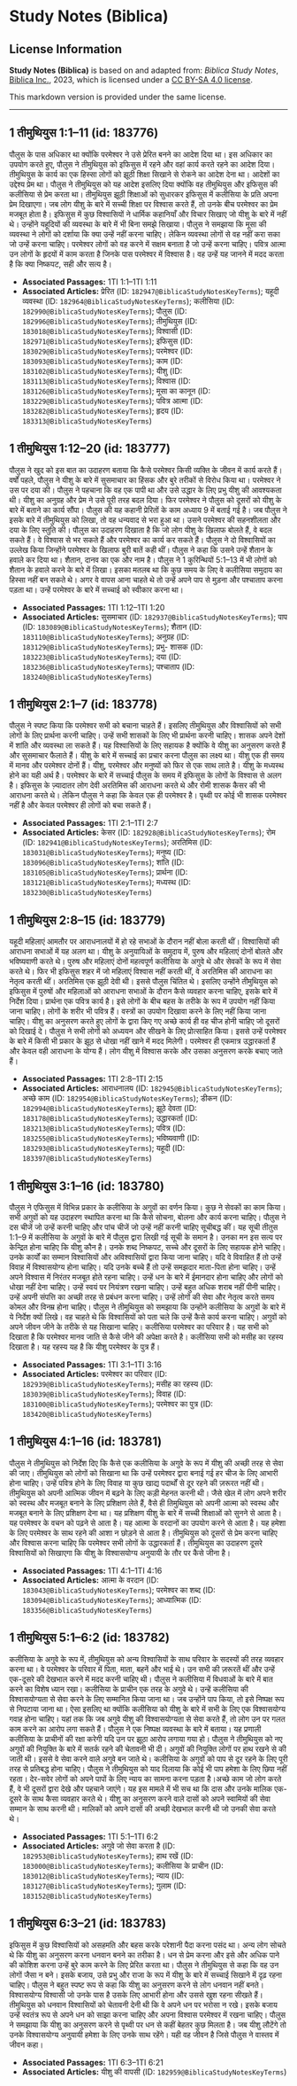 # Study Notes (Biblica)

## License Information

**Study Notes (Biblica)** is based on and adapted from: _Biblica Study Notes_, [Biblica Inc.](https://www.biblica.com/), 2023, which is licensed under a [CC BY-SA 4.0 license](https://creativecommons.org/licenses/by-sa/4.0/legalcode.en).

This markdown version is provided under the same license.



--------------------------------

## 1 तीमुथियुस 1:1–11 (id: 183776)

पौलुस के पास अधिकार था क्योंकि परमेश्‍वर ने उसे प्रेरित बनने का आदेश दिया था। इस अधिकार का उपयोग करते हुए, पौलुस ने तीमुथियुस को इफिसुस में रहने और वहां कार्य करते रहने का आदेश दिया। तीमुथियुस के कार्य का एक हिस्सा लोगों को झूठी शिक्षा सिखाने से रोकने का आदेश देना था। आदेशों का उद्देश्य प्रेम था। पौलुस ने तीमुथियुस को यह आदेश इसलिए दिया क्योंकि वह तीमुथियुस और इफिसुस की कलीसिया से प्रेम करता था। तीमुथियुस झूठी शिक्षाओं को सुधारकर इफिसुस में कलीसिया के प्रति अपना प्रेम दिखाएगा। जब लोग यीशु के बारे में सच्ची शिक्षा पर विश्वास करते हैं, तो उनके बीच परमेश्‍वर का प्रेम मजबूत होता है। इफिसुस में कुछ विश्वासियों ने धार्मिक कहानियाँ और विचार सिखाए जो यीशु के बारे में नहीं थे। उन्होंने यहूदियों की व्यवस्था के बारे में भी बिना समझे सिखाया। पौलुस ने समझाया कि मूसा की व्यवस्था ने लोगों को दर्शाया कि क्या उन्हें नहीं करना चाहिए। लेकिन व्यवस्था लोगों से वह नहीं करा सका जो उन्हें करना चाहिए। परमेश्वर लोगों को वह करने में सक्षम बनाता है जो उन्हें करना चाहिए। पवित्र आत्मा उन लोगों के हृदयों में काम करता है जिनके पास परमेश्‍वर में विश्वास है। वह उन्हें यह जानने में मदद करता है कि क्या निष्कपट, सही और सत्य है।

* **Associated Passages:** 1TI 1:1–1TI 1:11
* **Associated Articles:** प्रेरित (ID: `182947@BiblicaStudyNotesKeyTerms`); यहूदी व्यवस्था  (ID: `182964@BiblicaStudyNotesKeyTerms`); कलीसिया (ID: `182990@BiblicaStudyNotesKeyTerms`); पौलुस (ID: `182996@BiblicaStudyNotesKeyTerms`); तीमुथियुस (ID: `183018@BiblicaStudyNotesKeyTerms`); विश्वासी (ID: `182971@BiblicaStudyNotesKeyTerms`); इफिसुस (ID: `183029@BiblicaStudyNotesKeyTerms`); परमेश्वर (ID: `183093@BiblicaStudyNotesKeyTerms`); काम (ID: `183102@BiblicaStudyNotesKeyTerms`); यीशु  (ID: `183113@BiblicaStudyNotesKeyTerms`); विश्वास (ID: `183126@BiblicaStudyNotesKeyTerms`); मूसा का कानून (ID: `183229@BiblicaStudyNotesKeyTerms`); पवित्र आत्मा (ID: `183282@BiblicaStudyNotesKeyTerms`); हृदय (ID: `183313@BiblicaStudyNotesKeyTerms`)

## 1 तीमुथियुस 1:12–20 (id: 183777)

पौलुस ने खुद को इस बात का उदाहरण बताया कि कैसे परमेश्‍वर किसी व्यक्ति के जीवन में कार्य करते हैं। वर्षों पहले, पौलुस ने यीशु के बारे में सुसमाचार का हिंसक और बुरे तरीकों से विरोध किया था। परमेश्‍वर ने उस पर दया की। पौलुस ने पहचाना कि वह एक पापी था और उसे उद्धार के लिए प्रभु यीशु की आवश्यकता थी। यीशु का अनुग्रह और प्रेम ने उसे पूरी तरह बदल दिया। फिर परमेश्‍वर ने पौलुस को दूसरों को यीशु के बारे में बताने का कार्य सौंपा। पौलुस की यह कहानी प्रेरितों के काम अध्याय 9 में बताई गई है। जब पौलुस ने इसके बारे में तीमुथियुस को लिखा, तो वह धन्यवाद से भरा हुआ था। उसने परमेश्वर की सहनशीलता और दया के लिए स्तुति की। पौलुस का उदाहरण दिखाता है कि जो लोग यीशु के खिलाफ बोलते हैं, वे बदल सकते हैं। वे विश्वास से भर सकते हैं और परमेश्‍वर का कार्य कर सकते हैं। पौलुस ने दो विश्वासियों का उल्लेख किया जिन्होंने परमेश्‍वर के खिलाफ बुरी बातें कही थीं। पौलुस ने कहा कि उसने उन्हें शैतान के हवाले कर दिया था। शैतान, दानव का एक और नाम है। पौलुस ने 1 कुरिन्थियों 5:1–13 में भी लोगों को शैतान के हवाले करने के बारे में लिखा। इसका मतलब था कि कुछ समय के लिए वे कलीसिया समुदाय का हिस्सा नहीं बन सकते थे। अगर वे वापस आना चाहते थे तो उन्हें अपने पाप से मुड़ना और पश्चाताप करना पड़ता था। उन्हें परमेश्‍वर के बारे में सच्चाई को स्वीकार करना था।

* **Associated Passages:** 1TI 1:12–1TI 1:20
* **Associated Articles:** सुसमाचार (ID: `182937@BiblicaStudyNotesKeyTerms`); पाप (ID: `183089@BiblicaStudyNotesKeyTerms`); शैतान (ID: `183110@BiblicaStudyNotesKeyTerms`); अनुग्रह  (ID: `183129@BiblicaStudyNotesKeyTerms`); प्रभु- शासक (ID: `183223@BiblicaStudyNotesKeyTerms`); दया (ID: `183236@BiblicaStudyNotesKeyTerms`); पश्चाताप (ID: `183240@BiblicaStudyNotesKeyTerms`)

## 1 तीमुथियुस 2:1–7 (id: 183778)

पौलुस ने स्पष्ट किया कि परमेश्‍वर सभी को बचाना चाहते हैं। इसलिए तीमुथियुस और विश्वासियों को सभी लोगों के लिए प्रार्थना करनी चाहिए। उन्हें सभी शासकों के लिए भी प्रार्थना करनी चाहिए। शासक अपने देशों में शांति और व्यवस्था ला सकते हैं। यह विश्वासियों के लिए सहायक है क्योंकि वे यीशु का अनुसरण करते हैं और सुसमाचार फैलाते हैं। यीशु के बारे में सच्चाई का प्रचार करना पौलुस का लक्ष्य था। यीशु एक ही समय में मानव और परमेश्वर दोनों हैं। यीशु, परमेश्वर और मनुष्यों को फिर से एक साथ लाते है। यीशु के मध्यस्थ होने का यही अर्थ है। परमेश्‍वर के बारे में सच्चाई पौलुस के समय में इफिसुस के लोगों के विश्वास से अलग है। इफिसुस के ज़्यादातर लोग देवी अरतिमिस की आराधना करते थे और रोमी शासक कैसर की भी आराधना करते थे। लेकिन पौलुस ने कहा कि केवल एक ही परमेश्‍वर है। पृथ्वी पर कोई भी शासक परमेश्‍वर नहीं है और केवल परमेश्‍वर ही लोगों को बचा सकते हैं।

* **Associated Passages:** 1TI 2:1–1TI 2:7
* **Associated Articles:** केसर (ID: `182928@BiblicaStudyNotesKeyTerms`); रोम (ID: `182941@BiblicaStudyNotesKeyTerms`); अरतिमिस (ID: `183031@BiblicaStudyNotesKeyTerms`); मनुष्य (ID: `183096@BiblicaStudyNotesKeyTerms`); शांति (ID: `183105@BiblicaStudyNotesKeyTerms`); प्रार्थना (ID: `183121@BiblicaStudyNotesKeyTerms`); मध्यस्थ (ID: `183230@BiblicaStudyNotesKeyTerms`)

## 1 तीमुथियुस 2:8–15 (id: 183779)

यहूदी महिलाएं आमतौर पर आराधनालयों में हो रहे सभाओं के दौरान नहीं बोला करती थीं। विश्वासियों की आराधना सभाओं में यह अलग था। यीशु के अनुयायिओं के समुदाय में, पुरुष और महिलाएं दोनों बोलते और भविष्यवाणी करते थे। पुरुष और महिलाएं दोनों महत्वपूर्ण कलीसिया के अगुवे थे और सेवकों के रूप में सेवा करते थे। फिर भी इफिसुस शहर में जो महिलाएं विश्वास नहीं करती थीं, वे अरतिमिस की आराधना का नेतृत्व करती थीं। अरतिमिस एक झूठी देवी थी। इससे पौलुस चिंतित थे। इसलिए उन्होंने तीमुथियुस को इफिसुस में पुरुषों और महिलाओं को आराधना सभाओं के दौरान कैसे व्यवहार करना चाहिए, इसके बारे में निर्देश दिया। प्रार्थना एक पवित्र कार्य है। इसे लोगों के बीच बहस के तरीके के रूप में उपयोग नहीं किया जाना चाहिए। लोगों के शरीर भी पवित्र हैं। वस्त्रों का उपयोग दिखावा करने के लिए नहीं किया जाना चाहिए। यीशु का अनुसरण करते हुए लोगों के द्वारा किए गए अच्छे कार्य ही वह चीज होनी चाहिए जो दूसरों को दिखाई दे। पौलुस ने सभी लोगों को अध्ययन और सीखने के लिए प्रोत्साहित किया। इससे उन्हें परमेश्‍वर के बारे में किसी भी प्रकार के झूठ से धोखा नहीं खाने में मदद मिलेगी। परमेश्‍वर ही एकमात्र उद्धारकर्ता हैं और केवल वही आराधना के योग्य हैं। लोग यीशु में विश्वास करके और उसका अनुसरण करके बचाए जाते हैं।

* **Associated Passages:** 1TI 2:8–1TI 2:15
* **Associated Articles:** आराधनालय (ID: `182945@BiblicaStudyNotesKeyTerms`); अच्छे काम (ID: `182954@BiblicaStudyNotesKeyTerms`); डीकन (ID: `182994@BiblicaStudyNotesKeyTerms`); झूठे देवता (ID: `183178@BiblicaStudyNotesKeyTerms`); उद्धारकर्ता (ID: `183213@BiblicaStudyNotesKeyTerms`); पवित्र (ID: `183255@BiblicaStudyNotesKeyTerms`); भविष्यवाणी (ID: `183293@BiblicaStudyNotesKeyTerms`); यहूदी (ID: `183397@BiblicaStudyNotesKeyTerms`)

## 1 तीमुथियुस 3:1–16 (id: 183780)

पौलुस ने एफिसुस में विभिन्न प्रकार के कलीसिया के अगुवों का वर्णन किया। कुछ ने सेवकों का काम किया। सभी अगुवों को यह उदाहरण स्थापित करना था कि कैसे सोचना, बोलना और कार्य करना चाहिए। पौलुस ने दस चीजें जो उन्हें करनी चाहिए और पांच चीजें जो उन्हें नहीं करनी चाहिए सूचीबद्ध कीं। यह सूची तीतुस 1:1–9 में कलीसिया के अगुवों के बारे में पौलुस द्वारा लिखी गई सूची के समान है। उनका मन इस सत्य पर केन्द्रित होना चाहिए कि यीशु कौन है। उनके शब्द निष्कपट, सच्चे और दूसरों के लिए सहायक होने चाहिए। उनके कार्यों का सम्मान विश्वासियों और अविश्वासियों द्वारा किया जाना चाहिए। यदि वे विवाहित हैं तो उन्हें विवाह में विश्वासयोग्य होना चाहिए। यदि उनके बच्चे हैं तो उन्हें समझदार माता\-पिता होना चाहिए। उन्हें अपने विश्वास में निरंतर मजबूत होते रहना चाहिए। उन्हें धन के बारे में ईमानदार होना चाहिए और लोगों को धोखा नहीं देना चाहिए। उन्हें स्वयं पर नियंत्रण रखना चाहिए। उन्हें बहुत अधिक शराब नहीं पीनी चाहिए। उन्हें अपनी संपत्ति का अच्छी तरह से प्रबंधन करना चाहिए। उन्हें लोगों की सेवा और नेतृत्व करते समय कोमल और विनम्र होना चाहिए। पौलुस ने तीमुथियुस को समझाया कि उन्होंने कलीसिया के अगुवों के बारे में ये निर्देश क्यों लिखे। वह चाहते थे कि विश्वासियों को पता चले कि उन्हें कैसे कार्य करना चाहिए। अगुवों को अपने जीवन जीने के तरीके से यह सिखाना चाहिए। कलीसिया परमेश्‍वर का परिवार है। यह सभी को दिखाता है कि परमेश्‍वर मानव जाति से कैसे जीने की अपेक्षा करते है। कलीसिया सभी को मसीह का रहस्य दिखाता है। यह रहस्य यह है कि यीशु परमेश्‍वर के पुत्र हैं।

* **Associated Passages:** 1TI 3:1–1TI 3:16
* **Associated Articles:** परमेश्वर का परिवार (ID: `182939@BiblicaStudyNotesKeyTerms`); मसीह का रहस्य (ID: `183039@BiblicaStudyNotesKeyTerms`); विवाह (ID: `183100@BiblicaStudyNotesKeyTerms`); परमेश्‍वर का पुत्र (ID: `183420@BiblicaStudyNotesKeyTerms`)

## 1 तीमुथियुस 4:1–16 (id: 183781)

पौलुस ने तीमुथियुस को निर्देश दिए कि कैसे एक कलीसिया के अगुवे के रूप में यीशु की अच्छी तरह से सेवा की जाए। तीमुथियुस को लोगों को सिखाना था कि उन्हें परमेश्‍वर द्वारा बनाई गई हर चीज के लिए आभारी होना चाहिए। उन्हें पवित्र होने के लिए विवाह या कुछ खाद्य पदार्थों से दूर रहने की ज़रूरत नहीं थी। तीमुथियुस को अपनी आत्मिक जीवन में बढ़ने के लिए कड़ी मेहनत करनी थी। जैसे खेल में लोग अपने शरीर को स्वस्थ और मजबूत बनाने के लिए प्रशिक्षण लेते हैं, वैसे ही तिमुथियुस को अपनी आत्मा को स्वस्थ और मजबूत बनाने के लिए प्रशिक्षण देना था। यह प्रशिक्षण यीशु के बारे में सच्ची शिक्षाओं को सुनने से आता है। यह परमेश्‍वर के वचन को पढ़ने से आता है। यह आत्मा के वरदानों का उपयोग करने से आता है। यह हमेशा के लिए परमेश्वर के साथ रहने की आशा न छोड़ने से आता है। तीमुथियुस को दूसरों से प्रेम करना चाहिए और विश्वास करना चाहिए कि परमेश्‍वर सभी लोगों के उद्धारकर्ता हैं। तीमुथियुस का उदाहरण दूसरे विश्‍वासियों को सिखाएगा कि यीशु के विश्वासयोग्य अनुयायी के तौर पर कैसे जीना है।

* **Associated Passages:** 1TI 4:1–1TI 4:16
* **Associated Articles:** आत्मा के वरदान  (ID: `183043@BiblicaStudyNotesKeyTerms`); परमेश्वर का शब्द  (ID: `183094@BiblicaStudyNotesKeyTerms`); आध्यात्मिक (ID: `183356@BiblicaStudyNotesKeyTerms`)

## 1 तीमुथियुस 5:1–6:2 (id: 183782)

कलीसिया के अगुवे के रूप में, तीमुथियुस को अन्य विश्वासियों के साथ परिवार के सदस्यों की तरह व्यवहार करना था। वे परमेश्‍वर के परिवार में पिता, माता, बहनें और भाई थे। उन सभी की ज़रूरतें थीं और उन्हें एक\-दूसरे की देखभाल करने में मदद करनी चाहिए थी। पौलुस ने कलीसिया में विधवाओं के बारे में बात करने का विशेष ध्यान रखा। कलीसिया के प्राचीन एक तरह के अगुवे थे। उन्हें कलीसिया की विश्वासयोग्यता से सेवा करने के लिए सम्मानित किया जाना था। जब उन्होंने पाप किया, तो इसे निष्पक्ष रूप से निपटाया जाना था। ऐसा इसलिए था क्योंकि कलीसिया को यीशु के बारे में सभी के लिए एक विश्वासयोग्य गवाह होना चाहिए। यहां तक कि जब अगुवे यीशु की विश्वासयोग्यता से सेवा करते हैं, तो लोग उन पर गलत काम करने का आरोप लगा सकते हैं। पौलुस ने एक निष्पक्ष व्यवस्था के बारे में बताया। यह प्रणाली कलीसिया के प्राचीनों की रक्षा करेगी यदि उन पर झूठा आरोप लगाया गया हो। पौलुस ने तीमुथियुस को नए अगुवों की नियुक्ति के बारे में सतर्क रहने की चेतावनी भी दी। अगुवों की नियुक्ति लोगों पर हाथ रखने से की जाती थी। इससे वे सेवा करने वाले अगुवे बन जाते थे। कलीसिया के अगुवों को पाप से दूर रहने के लिए पूरी तरह से प्रतिबद्ध होना चाहिए। पौलुस ने तीमुथियुस को याद दिलाया कि कोई भी पाप हमेशा के लिए छिपा नहीं रहता। देर\-सवेर लोगों को अपने पापों के लिए न्याय का सामना करना पड़ता है।अच्छे काम जो लोग करते हैं, वे भी दूसरों द्वारा देखे और पहचाने जाएंगे। यह इस मामले में भी सच था कि दास और उनके मालिक एक\-दूसरे के साथ कैसा व्यवहार करते थे। यीशु का अनुसरण करने वाले दासों को अपने स्वामियों की सेवा सम्मान के साथ करनी थी। मालिकों को अपने दासों की अच्छी देखभाल करनी थी जो उनकी सेवा करते थे।

* **Associated Passages:** 1TI 5:1–1TI 6:2
* **Associated Articles:** अगुवे जो सेवा करता है (ID: `182953@BiblicaStudyNotesKeyTerms`); हाथ रखें (ID: `183000@BiblicaStudyNotesKeyTerms`); कलीसिया के प्राचीन  (ID: `183012@BiblicaStudyNotesKeyTerms`); न्याय  (ID: `183127@BiblicaStudyNotesKeyTerms`); गुलाम (ID: `183152@BiblicaStudyNotesKeyTerms`)

## 1 तीमुथियुस 6:3–21 (id: 183783)

इफिसुस में कुछ विश्वासियों को असहमति और बहस करके परेशानी पैदा करना पसंद था। अन्य लोग सोचते थे कि यीशु का अनुसरण करना धनवान बनने का तरीका है। धन से प्रेम करना और इसे और अधिक पाने की कोशिश करना उन्हें बुरे काम करने के लिए प्रेरित करता था। पौलुस ने तीमुथियुस से कहा कि वह उन लोगों जैसा न बने। इसके बजाय, उसे प्रभु और राजा के रूप में यीशु के बारे में सच्चाई सिखाने में दृढ़ रहना चाहिए। पौलुस ने बहुत स्पष्ट रूप से कहा कि यीशु का अनुसरण करने से लोग धनवान नहीं बनते। विश्वासयोग्य विश्वासी जो उनके पास है उसके लिए आभारी होना और उससे खुश रहना सीखते हैं। तीमुथियुस को धनवान विश्वासियों को चेतावनी देनी थी कि वे अपने धन पर भरोसा न रखे। इसके बजाय उन्हें स्वतंत्र रूप से अपने धन को साझा करना चाहिए और अपना विश्वास परमेश्‍वर में रखना चाहिए। पौलुस ने समझाया कि यीशु का अनुसरण करने से पृथ्वी पर धन से कहीं बेहतर कुछ मिलता है। जब यीशु लौटेंगे तो उनके विश्वासयोग्य अनुयायी हमेशा के लिए उनके साथ रहेंगे। यही वह जीवन है जिसे पौलुस ने वास्तव में जीवन कहा।

* **Associated Passages:** 1TI 6:3–1TI 6:21
* **Associated Articles:** यीशु की वापसी (ID: `182959@BiblicaStudyNotesKeyTerms`)

